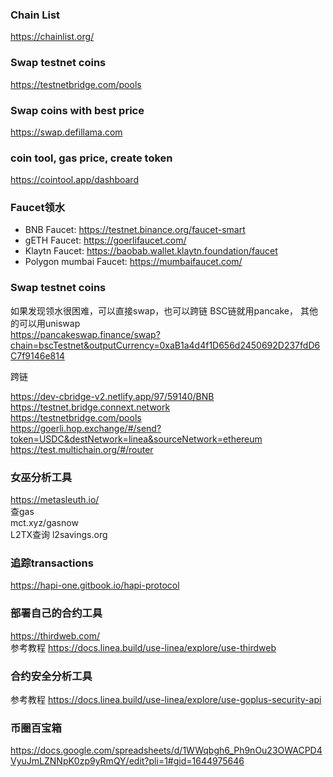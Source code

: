 ### Chain List
https://chainlist.org/  
### Swap testnet coins
https://testnetbridge.com/pools  
### Swap coins with best price
https://swap.defillama.com

### coin tool, gas price, create token
https://cointool.app/dashboard

### Faucet领水
- BNB Faucet: https://testnet.binance.org/faucet-smart
- gETH Faucet: https://goerlifaucet.com/
- Klaytn Faucet: https://baobab.wallet.klaytn.foundation/faucet
- Polygon mumbai Faucet: https://mumbaifaucet.com/


###  Swap testnet coins
如果发现领水很困难，可以直接swap，也可以跨链
BSC链就用pancake， 其他的可以用uniswap   
https://pancakeswap.finance/swap?chain=bscTestnet&outputCurrency=0xaB1a4d4f1D656d2450692D237fdD6C7f9146e814  

跨链  

https://dev-cbridge-v2.netlify.app/97/59140/BNB  
https://testnet.bridge.connext.network  
https://testnetbridge.com/pools    
https://goerli.hop.exchange/#/send?token=USDC&destNetwork=linea&sourceNetwork=ethereum  
https://test.multichain.org/#/router  
 
 
 ### 女巫分析工具
https://metasleuth.io/  
查gas  
mct.xyz/gasnow  
L2TX查询
l2savings.org

###  追踪transactions
https://hapi-one.gitbook.io/hapi-protocol    

### 部署自己的合约工具
https://thirdweb.com/  
参考教程 https://docs.linea.build/use-linea/explore/use-thirdweb  
### 合约安全分析工具
参考教程 https://docs.linea.build/use-linea/explore/use-goplus-security-api

### 币圈百宝箱
https://docs.google.com/spreadsheets/d/1WWqbgh6_Ph9nOu23OWACPD4VyuJmLZNNpK0zp9yRmQY/edit?pli=1#gid=1644975646   
